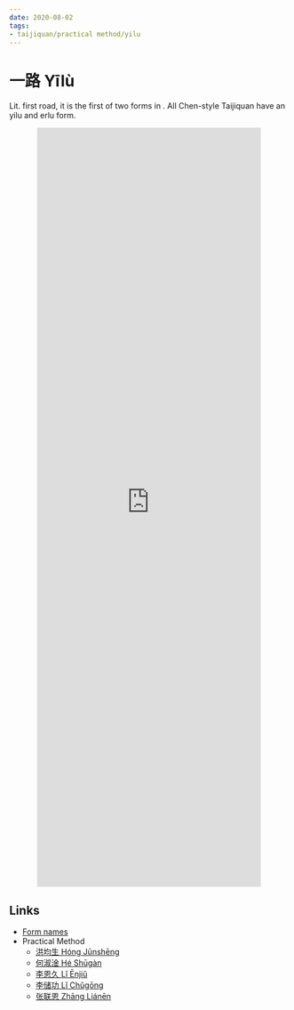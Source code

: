 ```yaml
---
date: 2020-08-02
tags:
- taijiquan/practical method/yilu
---
```


# 一路 Yīlù

Lit. first road, it is the first of two forms in <practicalmethod>.  All Chen-style Taijiquan have an yilu and erlu form.

<div style="text-align: center;"><iframe width="80%" height="35%" src="https://www.youtube.com/embed/AVPN4HCLfKs" frameborder="0" allow="accelerometer; autoplay; encrypted-media; gyroscope; picture-in-picture" allowfullscreen></iframe></div>

## Links
- [Form names](https://docs.google.com/spreadsheets/d/1Elg9C98Qb9lqMr7zRPH5X7mSMoZLrCuLJzKIFCJ7P2M/edit?usp=sharing)
- Practical Method
  - [洪均生 Hóng Jūnshēng](https://youtu.be/FkCncgaAxTA)
  - [何淑淦 Hé Shūgàn](https://youtu.be/8y-xWcDLdhw)
  - [李恩久 Lǐ Ēnjiǔ](https://youtu.be/kV9LcnAxCYM)
  - [李储功 Lǐ Chǔgōng](https://youtu.be/kjX4POZEtDg)
  - [张联恩 Zhāng Liánēn](https://youtu.be/vSW2exVCqN0)
